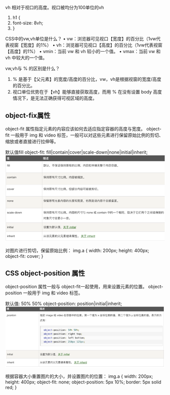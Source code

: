 vh
相对于视口的高度。视口被均分为100单位的vh
 
1. h1 {
2. font-size: 8vh;
3. }
 
CSS中的vw,vh单位是什么？
• vw：浏览器可见视口【宽度】的百分比（1vw代表视窗【宽度】的1%）
• vh：浏览器可见视口【高度】的百分比（1vw代表视窗【高度】的1%）
• vmin：当前 vw 和 vh 较小的一个值。
• vmax：当前 vw 和 vh 中较大的一个值。
 
vw,vh与 % 的区别是什么？
1. % 是基于【父元素】的宽度/高度的百分比，vw，vh是根据视窗的宽度/高度的百分比。
2. 视口单位优势在于【vh】能够直接获取高度，而用 % 在没有设置 body 高度情况下，是无法正确获得可视区域的高度。



## object-fix属性
object-fit 属性指定元素的内容应该如何去适应指定容器的高度与宽度。
object-fit 一般用于 img 和 video 标签，一般可以对这些元素进行保留原始比例的剪切、缩放或者直接进行拉伸等。

默认值fill
object-fit: fill|contain|cover|scale-down|none|initial|inherit;
![alt text](assets/image-14.png)

对图片进行剪切，保留原始比例：
img.a { width: 200px; height: 400px; object-fit: cover; }



## CSS object-position 属性

object-position 属性一般与 object-fit一起使用，用来设置元素的位置。
object-position 一般用于 img 和 video 标签。

默认值:	50% 50%
object-position: position|initial|inherit;
![alt text](assets/image-15.png)


根据容器大小重置图片的大小，并设置图片的位置：
img.a { width: 200px; height: 400px; object-fit: none; object-position: 5px 10%; border: 5px solid red; }



